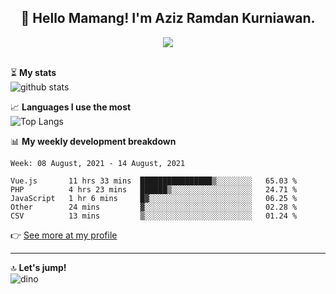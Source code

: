 <h2 align="center">👋 Hello Mamang! I'm Aziz Ramdan Kurniawan.</h2>  
<p align="center">
  <img src="https://komarev.com/ghpvc/?username=azizramdan"> <br><br>
</p>
    
⏳ **My stats**  
![github stats](https://github-readme-stats.vercel.app/api?username=azizramdan&show_icons=true&count_private=true&title_color=000&hide_border=true&hide_title=true)  

📈 **Languages I use the most**  
![Top Langs](https://github-readme-stats.vercel.app/api/top-langs/?username=azizramdan&layout=compact&langs_count=6&hide=tsql&hide_border=true&hide_title=true&exclude_repo=Futsal-Go,Futsal-Go-Admin,Sistem-Informasi-Sensus-Harian-Rawat-Inap)  

📊 **My weekly development breakdown**
<!--START_SECTION:waka-->
```text
Week: 08 August, 2021 - 14 August, 2021

Vue.js       11 hrs 33 mins  ████████████████▒░░░░░░░░   65.03 % 
PHP          4 hrs 23 mins   ██████▒░░░░░░░░░░░░░░░░░░   24.71 % 
JavaScript   1 hr 6 mins     █▓░░░░░░░░░░░░░░░░░░░░░░░   06.25 % 
Other        24 mins         ▓░░░░░░░░░░░░░░░░░░░░░░░░   02.28 % 
CSV          13 mins         ▒░░░░░░░░░░░░░░░░░░░░░░░░   01.24 % 
```
<!--END_SECTION:waka-->
👉 [See more at my profile](https://wakatime.com/@azizramdan)
***
🔝 **Let's jump!**  
![dino](https://raw.githubusercontent.com/azizramdan/azizramdan/master/dino.gif)  
